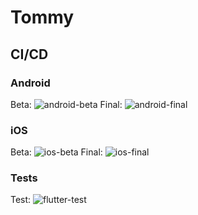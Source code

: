 # Tommy

## CI/CD

### Android

Beta: ![android-beta](https://github.com/genny-project/tommy/workflows/android-beta/badge.svg)
Final: ![android-final](https://github.com/genny-project/tommy/workflows/android-final/badge.svg)

### iOS

Beta: ![ios-beta](https://github.com/genny-project/tommy/workflows/ios-beta/badge.svg)
Final: ![ios-final](https://github.com/genny-project/tommy/workflows/ios-final/badge.svg)

### Tests

Test: ![flutter-test](https://github.com/genny-project/tommy/workflows/flutter-test/badge.svg)
